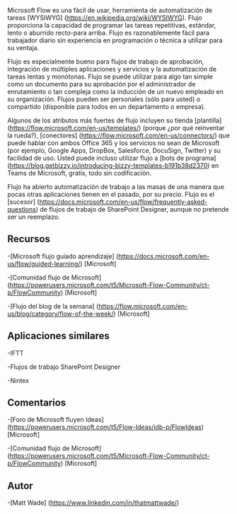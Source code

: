 

Microsoft Flow es una fácil de usar, herramienta de automatización de tareas [WYSIWYG] (https://en.wikipedia.org/wiki/WYSIWYG). Flujo proporciona la capacidad de programar las tareas repetitivas, estándar, lento o aburrido recto-para arriba. Flujo es razonablemente fácil para trabajador diario sin experiencia en programación o técnica a utilizar para su ventaja.

Flujo es especialmente bueno para flujos de trabajo de aprobación, integración de múltiples aplicaciones y servicios y la automatización de tareas lentas y monótonas. Flujo se puede utilizar para algo tan simple como un documento para su aprobación por el administrador de enrutamiento o tan compleja como la inducción de un nuevo empleado en su organización. Flujos pueden ser personales (sólo para usted) o compartido (disponible para todos en un departamento o empresa).

Algunos de los atributos más fuertes de flujo incluyen su tienda [plantilla] (https://flow.microsoft.com/en-us/templates/) (porque ¿por qué reinventar la rueda?), [conectores] (https://flow.microsoft.com/en-us/connectors/) que puede hablar con ambos Office 365 y los servicios no sean de Microsoft (por ejemplo, Google Apps, DropBox, Salesforce, DocuSign, Twitter) y su facilidad de uso. Usted puede incluso utilizar flujo a [bots de programa] (https://blog.getbizzy.io/introducing-bizzy-templates-b191b38d2370) en Teams de Microsoft, gratis, todo sin codificación.

Flujo ha abierto automatización de trabajo a las masas de una manera que pocas otras aplicaciones tienen en el pasado, por su precio. Flujo es el [sucesor] (https://docs.microsoft.com/en-us/flow/frequently-asked-questions) de flujos de trabajo de SharePoint Designer, aunque no pretende ser un reemplazo.

Recursos
---------

-[Microsoft flujo guiado aprendizaje] (https://docs.microsoft.com/en-us/flow/guided-learning/)
    \[Microsoft\]

-[Comunidad flujo de Microsoft] (https://powerusers.microsoft.com/t5/Microsoft-Flow-Community/ct-p/FlowCommunity)
    \[Microsoft\]

-[Flujo del blog de la semana] (https://flow.microsoft.com/en-us/blog/category/flow-of-the-week/)
    \[Microsoft\]

Aplicaciones similares
--------------------

-IFTT

-Flujos de trabajo SharePoint Designer

-Nintex

Comentarios
--------------------

-[Foro de Microsoft fluyen Ideas] (https://powerusers.microsoft.com/t5/Flow-Ideas/idb-p/FlowIdeas)
    \[Microsoft\]

-[Comunidad flujo de Microsoft] (https://powerusers.microsoft.com/t5/Microsoft-Flow-Community/ct-p/FlowCommunity)
    \[Microsoft\]

Autor
---------

-[Matt Wade] (https://www.linkedin.com/in/thatmattwade/)

